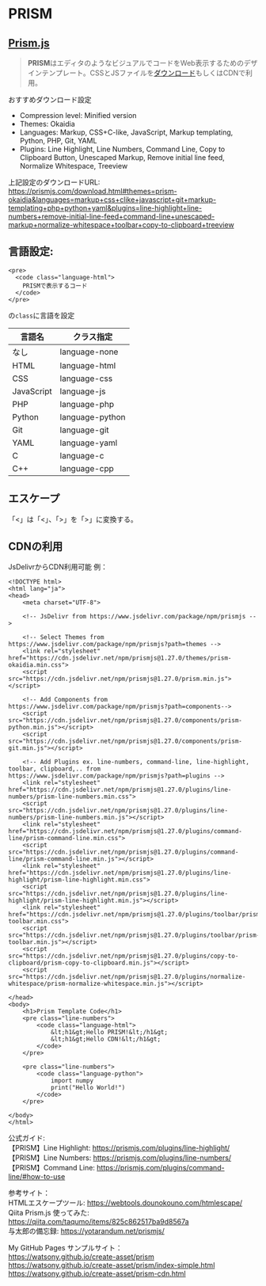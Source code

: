 # PRISM

## [Prism.js](https://prismjs.com)

> **PRISM**はエディタのようなビジュアルでコードをWeb表示するためのデザインテンプレート。CSSとJSファイルを[ダウンロード](https://prismjs.com/download.html#themes=prism-okaidia&languages=markup+css+clike+javascript)もしくはCDNで利用。


おすすめダウンロード設定
- Compression level: Minified version
- Themes: Okaidia
- Languages: Markup, CSS+C-like, JavaScript, Markup templating, Python, PHP, Git, YAML
- Plugins: Line Highlight, Line Numbers, Command Line, Copy to Clipboard Button, Unescaped Markup, Remove initial line feed, Normalize Whitespace, Treeview

上記設定のダウンロードURL:  
https://prismjs.com/download.html#themes=prism-okaidia&languages=markup+css+clike+javascript+git+markup-templating+php+python+yaml&plugins=line-highlight+line-numbers+remove-initial-line-feed+command-line+unescaped-markup+normalize-whitespace+toolbar+copy-to-clipboard+treeview


## 言語設定:  
```
<pre>
  <code class="language-html">
    PRISMで表示するコード
  </code>
</pre>
```
の```class```に言語を設定

| 言語名 | クラス指定 |
| --- | --- |
| なし | language-none |
| HTML | language-html |
| CSS | language-css |
| JavaScript | language-js |
| PHP | language-php |
| Python | language-python |
| Git | language-git |
| YAML | language-yaml |
| C | language-c |
| C++ | language-cpp |


## エスケープ
「<」は「&lt;」、「>」を「&gt;」に変換する。

## CDNの利用
JsDelivrからCDN利用可能
例：
```
<!DOCTYPE html>
<html lang="ja">
<head>
    <meta charset="UTF-8">

    <!-- JsDelivr from https://www.jsdelivr.com/package/npm/prismjs -->

    <!-- Select Themes from https://www.jsdelivr.com/package/npm/prismjs?path=themes -->
    <link rel="stylesheet" href="https://cdn.jsdelivr.net/npm/prismjs@1.27.0/themes/prism-okaidia.min.css">
    <script src="https://cdn.jsdelivr.net/npm/prismjs@1.27.0/prism.min.js"></script>

    <!-- Add Components from https://www.jsdelivr.com/package/npm/prismjs?path=components-->
    <script src="https://cdn.jsdelivr.net/npm/prismjs@1.27.0/components/prism-python.min.js"></script>
    <script src="https://cdn.jsdelivr.net/npm/prismjs@1.27.0/components/prism-git.min.js"></script>

    <!-- Add Plugins ex. line-numbers, command-line, line-highlight, toolbar, clipboard,.. from https://www.jsdelivr.com/package/npm/prismjs?path=plugins -->
    <link rel="stylesheet" href="https://cdn.jsdelivr.net/npm/prismjs@1.27.0/plugins/line-numbers/prism-line-numbers.min.css">
    <script src="https://cdn.jsdelivr.net/npm/prismjs@1.27.0/plugins/line-numbers/prism-line-numbers.min.js"></script>
    <link rel="stylesheet" href="https://cdn.jsdelivr.net/npm/prismjs@1.27.0/plugins/command-line/prism-command-line.min.css">
    <script src="https://cdn.jsdelivr.net/npm/prismjs@1.27.0/plugins/command-line/prism-command-line.min.js"></script>
    <link rel="stylesheet" href="https://cdn.jsdelivr.net/npm/prismjs@1.27.0/plugins/line-highlight/prism-line-highlight.min.css">
    <script src="https://cdn.jsdelivr.net/npm/prismjs@1.27.0/plugins/line-highlight/prism-line-highlight.min.js"></script>
    <link rel="stylesheet" href="https://cdn.jsdelivr.net/npm/prismjs@1.27.0/plugins/toolbar/prism-toolbar.min.css">
    <script src="https://cdn.jsdelivr.net/npm/prismjs@1.27.0/plugins/toolbar/prism-toolbar.min.js"></script>
    <script src="https://cdn.jsdelivr.net/npm/prismjs@1.27.0/plugins/copy-to-clipboard/prism-copy-to-clipboard.min.js"></script>
    <script src="https://cdn.jsdelivr.net/npm/prismjs@1.27.0/plugins/normalize-whitespace/prism-normalize-whitespace.min.js"></script>
    
</head>
<body>
    <h1>Prism Template Code</h1>
    <pre class="line-numbers">
        <code class="language-html">
            &lt;h1&gt;Hello PRISM!&lt;/h1&gt;
            &lt;h1&gt;Hello CDN!&lt;/h1&gt;
        </code>
    </pre>

    <pre class="line-numbers">
        <code class="language-python">
            import numpy
            print("Hello World!")
        </code>
    </pre>

</body>
</html>
```

公式ガイド:  
【PRISM】Line Highlight: https://prismjs.com/plugins/line-highlight/  
【PRISM】Line Numbers: https://prismjs.com/plugins/line-numbers/  
【PRISM】Command Line: https://prismjs.com/plugins/command-line/#how-to-use  

参考サイト：  
HTMLエスケープツール: https://webtools.dounokouno.com/htmlescape/  
Qiita Prism.js 使ってみた: https://qiita.com/taqumo/items/825c862517ba9d8567a  
与太郎の備忘録: https://yotarandum.net/prismjs/  

My GitHub Pages サンプルサイト：  
https://watsony.github.io/create-asset/prism  
https://watsony.github.io/create-asset/prism/index-simple.html  
https://watsony.github.io/create-asset/prism-cdn.html  